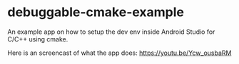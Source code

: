 # debuggable-cmake-example
An example app on how to setup the dev env inside Android Studio for C/C++ using cmake. 

Here is an screencast of what the app does: https://youtu.be/Ycw_ousbaRM
